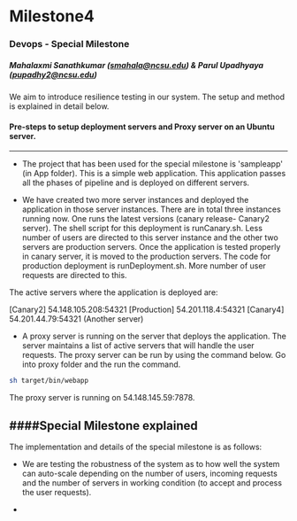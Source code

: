# Milestone4

### Devops - Special Milestone    

##### Mahalaxmi Sanathkumar (smahala@ncsu.edu)  & Parul Upadhyaya (pupadhy2@ncsu.edu)

We aim to introduce resilience testing in our system. The setup and method is explained in detail below.

#### Pre-steps to setup deployment servers and Proxy server on an Ubuntu server.
--------------------------------------------------------------------------------

* The project that has been used for the special milestone is 'sampleapp' (in App folder). This is a simple web application. This application passes all the phases of pipeline and is deployed on different servers.

* We have created two more server instances and deployed the application in those server instances. There are in total three instances running now. One runs the latest versions (canary release- Canary2 server). The shell script for this deployment is runCanary.sh. Less number of users are directed to this server instance and the other two servers are production servers. Once the application is tested properly in canary server, it is moved to the production servers. The code for production deployment is runDeployment.sh. More number of user requests are directed to this.

The active servers where the application is deployed are:

[Canary2] 54.148.105.208:54321
[Production] 54.201.118.4:54321
[Canary4] 54.201.44.79:54321 (Another server)


* A proxy server is running on the server that deploys the application. The server maintains a list of active servers that will handle the user requests. The proxy server can be run by using the command below. Go into proxy folder and the run the command.

 ```bash
sh target/bin/webapp
```

The proxy server is running on 54.148.145.59:7878.


####Special Milestone explained
-------------------------------

The implementation and details of the special milestone is as follows:

* We are testing the robustness of the system as to how well the system can auto-scale depending on the number of users, incoming requests and the number of servers in working condition (to accept and process the user requests).

* 
